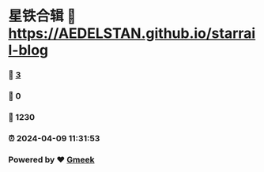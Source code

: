 # 星铁合辑 :link: https://AEDELSTAN.github.io/starrail-blog 
### :page_facing_up: [3](https://AEDELSTAN.github.io/starrail-blog/tag.html) 
### :speech_balloon: 0 
### :hibiscus: 1230 
### :alarm_clock: 2024-04-09 11:31:53 
### Powered by :heart: [Gmeek](https://github.com/Meekdai/Gmeek)
